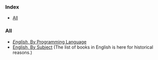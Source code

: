 ### Index

* [All](#all)


### All

* [_English_, By Programming Language](free-programming-books-langs.md)
* [English, By Subject](free-programming-books-subjects.md)
  (The list of books in English is here for historical reasons.)
